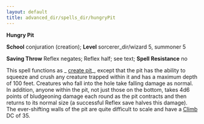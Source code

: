 ```yaml
---
layout: default
title: advanced_dir/spells_dir/hungryPit
---
```

 **Hungry Pit**

**School** conjuration (creation); **Level** sorcerer_dir/wizard 5, summoner 5

**Saving Throw** Reflex negates; Reflex half; see text; **Spell Resistance** no

This spell functions as _ [create pit](createPit#_create-pit-)_, except that the pit has the ability to squeeze and crush any creature trapped within it and has a maximum depth of 100 feet. Creatures who fall into the hole take falling damage as normal. In addition, anyone within the pit, not just those on the bottom, takes 4d6 points of bludgeoning damage each round as the pit contracts and then returns to its normal size (a successful Reflex save halves this damage). The ever-shifting walls of the pit are quite difficult to scale and have a [Climb](../../skills_dir/climb#_climb) DC of 35.

